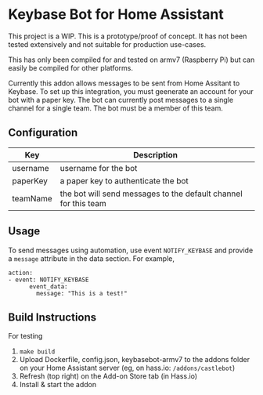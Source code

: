 # Keybase Bot for Home Assistant

This project is a WIP. This is a prototype/proof of concept. It has not been tested extensively and not suitable for production use-cases.

This has only been compiled for and tested on armv7 (Raspberry Pi) but can easily be compiled for other platforms.

Currently this addon allows messages to be sent from Home Assitant to Keybase. To set up this integration, you must geenerate an account for your bot with a paper key. The bot can currently post messages to a single channel for a single team. The bot must be a member of this team.

## Configuration

Key | Description 
----|------------
username | username for the bot
paperKey | a paper key to authenticate the bot
teamName | the bot will send messages to the default channel for this team

## Usage

To send messages using automation, use event `NOTIFY_KEYBASE` and provide a `message` attribute in the data section. For example,
```
action:
- event: NOTIFY_KEYBASE
      event_data:
        message: "This is a test!"
```

## Build Instructions

For testing

1. `make build`
2. Upload Dockerfile, config.json, keybasebot-armv7 to the addons folder on your Home Assistant server (eg, on hass.io: `/addons/castlebot`)
3. Refresh (top right) on the Add-on Store tab (in Hass.io)
4. Install & start the addon
